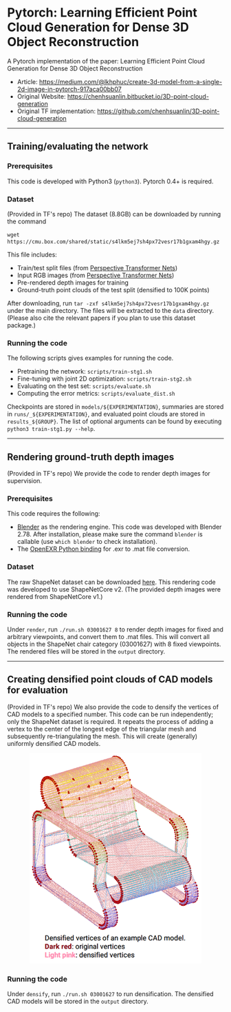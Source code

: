 # Pytorch: Learning Efficient Point Cloud Generation for Dense 3D Object Reconstruction
A Pytorch implementation of the paper: Learning Efficient Point Cloud Generation
for Dense 3D Object Reconstruction 

- Article: https://medium.com/@lkhphuc/create-3d-model-from-a-single-2d-image-in-pytorch-917aca00bb07
- Original Website: https://chenhsuanlin.bitbucket.io/3D-point-cloud-generation
- Original TF implementation: https://github.com/chenhsuanlin/3D-point-cloud-generation

--------------------------------------

## Training/evaluating the network

### Prerequisites
This code is developed with Python3 (`python3`). Pytorch 0.4+ is required.

### Dataset
(Provided in TF's repo)
The dataset (8.8GB) can be downloaded by running the command
```
wget https://cmu.box.com/shared/static/s4lkm5ej7sh4px72vesr17b1gxam4hgy.gz
```
This file includes:
- Train/test split files (from [Perspective Transformer Nets](https://github.com/xcyan/nips16_PTN))
- Input RGB images (from [Perspective Transformer Nets](https://github.com/xcyan/nips16_PTN))
- Pre-rendered depth images for training
- Ground-truth point clouds of the test split (densified to 100K points)

After downloading, run `tar -zxf s4lkm5ej7sh4px72vesr17b1gxam4hgy.gz` under the main directory. The files will be extracted to the `data` directory.
(Please also cite the relevant papers if you plan to use this dataset package.)

### Running the code
The following scripts gives examples for running the code.
- Pretraining the network: `scripts/train-stg1.sh`
- Fine-tuning with joint 2D optimization: `scripts/train-stg2.sh`
- Evaluating on the test set: `scripts/evaluate.sh`
- Computing the error metrics: `scripts/evaluate_dist.sh`

Checkpoints are stored in `models/${EXPERIMENTATION}`, summaries are stored in `runs/_${EXPERIMENTATION}`, and evaluated point clouds are stored in `results_${GROUP}`.
The list of optional arguments can be found by executing `python3 train-stg1.py --help`.

--------------------------------------

## Rendering ground-truth depth images
(Provided in TF's repo)
We provide the code to render depth images for supervision.

### Prerequisites
This code requires the following:
- [Blender](https://www.blender.org/) as the rendering engine. This code was developed with Blender 2.78.
  After installation, please make sure the command `blender` is callable (use `which blender` to check installation).
- The [OpenEXR Python binding](http://www.excamera.com/sphinx/articles-openexr.html) for .exr to .mat file conversion.

### Dataset
The raw ShapeNet dataset can be downloaded [here](https://www.shapenet.org/).
This rendering code was developed to use ShapeNetCore v2. (The provided depth images were rendered from ShapeNetCore v1.)

### Running the code
Under `render`, run `./run.sh 03001627 8` to render depth images for fixed and arbitrary viewpoints, and convert them to .mat files. This will convert all objects in the ShapeNet chair category (03001627) with 8 fixed viewpoints.
The rendered files will be stored in the `output` directory.

--------------------------------------

## Creating densified point clouds of CAD models for evaluation
(Provided in TF's repo)
We also provide the code to densify the vertices of CAD models to a specified number. This code can be run independently; only the ShapeNet dataset is required.
It repeats the process of adding a vertex to the center of the longest edge of the triangular mesh and subsequently re-triangulating the mesh. This will create (generally) uniformly densified CAD models.
<p align="center"><img src="densify/example.png" width=400></p>

### Running the code
Under `densify`, run `./run.sh 03001627` to run densification. The densified CAD models will be stored in the `output` directory.
